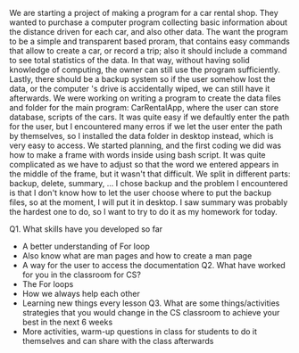 We are starting a project of making a program for a car rental shop. They wanted to purchase a computer program collecting basic information about the distance driven for each car, and also other data. The want the program to be a simple and transparent based proram, that contains easy commands that allow to create a car, or record a trip; also it should include a command to see total statistics of the data. In that way, without having solid knowledge of computing, the owner can still use the program sufficiently. Lastly, there should be a backup system so if the user somehow lost the data, or the computer 's drive is accidentally wiped, we can still have it afterwards.
We were working on writing a program to create the data files and folder for the main program: CarRentalApp, where the user can store database, scripts of the cars. It was quite easy if we defaultly enter the path for the user, but I encountered many erros if we let the user enter the path by themselves, so I installed the data folder in desktop instead, which is very easy to access.
We started planning, and the first coding we did was how to make a frame with words inside using bash script. It was quite complicated as we have to adjust so that the word we entered appears in the middle of the frame, but it wasn't that difficult.
We split in different parts: backup, delete, summary, ... I chose backup and the problem I encountered is that I don't know how to let the user choose where to put the backup files, so at the moment, I will put it in desktop. I saw summary was probably the hardest one to do, so I want to try to do it as my homework for today.


Q1. What skills have you developed so far
- A better understanding of For loop
- Also know what are man pages and how to create a man page
- A way for the user to access the documentation
Q2. What have worked for you in the classroom for CS?
- The For loops
- How we always help each other
- Learning new things every lesson
Q3. What are some things/activities strategies that you would change in the CS classroom to achieve your best in the next 6 weeks
- More activities, warm-up questions in class for students to do it themselves and can share with the class afterwards
